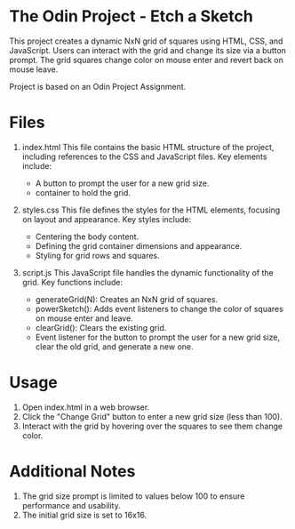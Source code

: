 
# The Odin Project - Etch a Sketch
This project creates a dynamic NxN grid of squares using HTML, CSS, and JavaScript. Users can interact with the grid and change its size via a button prompt. The grid squares change color on mouse enter and revert back on mouse leave. 

Project is based on an Odin Project Assignment.

# Files
1. index.html
This file contains the basic HTML structure of the project, including references to the CSS and JavaScript files. Key elements include:
    - A button to prompt the user for a new grid size.
    - container to hold the grid.

2. styles.css
This file defines the styles for the HTML elements, focusing on layout and appearance. Key styles include:

    - Centering the body content.
    - Defining the grid container dimensions and appearance.
    - Styling for grid rows and squares.
3. script.js
This JavaScript file handles the dynamic functionality of the grid. Key functions include:

    - generateGrid(N): Creates an NxN grid of squares.
    - powerSketch(): Adds event listeners to change the color of squares on mouse enter and leave.
    - clearGrid(): Clears the existing grid.
    - Event listener for the button to prompt the user for a new grid size, clear the old grid, and generate a new one.

# Usage
1. Open index.html in a web browser.
2. Click the "Change Grid" button to enter a new grid size (less than 100).
3. Interact with the grid by hovering over the squares to see them change color.

# Additional Notes
1. The grid size prompt is limited to values below 100 to ensure performance and usability.
2. The initial grid size is set to 16x16.





